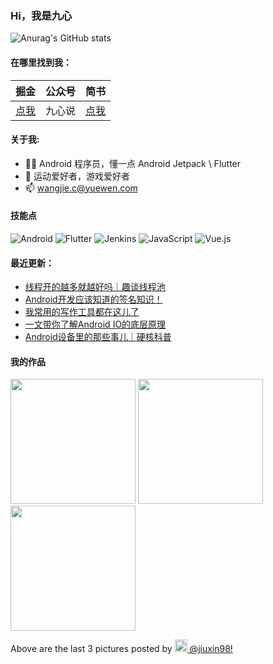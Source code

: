 ### Hi，我是九心

![Anurag's GitHub stats](https://github-readme-stats.vercel.app/api?username=mCyp&bg_color=30,C2FFD8,465EFB&title_color=fff&text_color=fff)

#### 在哪里找到我：

|                            掘金                            | 公众号 |                      简书                      |
| :--------------------------------------------------------: | :----: | :--------------------------------------------: |
| [点我](https://juejin.im/user/3526889033444855/activities) | 九心说 | [点我](https://www.jianshu.com/u/683403c18f98) |

#### 关于我:

- 🙋🏻 Android 程序员，懂一点 Android Jetpack \ Flutter
- 🏀 运动爱好者，游戏爱好者
- 📫 wangjie.c@yuewen.com

#### 技能点

![Android](https://img.shields.io/badge/Android-%2335495e.svg?style=for-the-badge&logo=Android&logoColor=%FF35D06D)
![Flutter](https://img.shields.io/badge/Flutter-%23323330.svg?style=for-the-badge&logo=Flutter&logoColor=%FF0F7BE4)
![Jenkins](https://img.shields.io/badge/Jenkins-%2335495e.svg?style=for-the-badge&logo=jenkins&logoColor=%FFC62327)
![JavaScript](https://img.shields.io/badge/javascript-%23323330.svg?style=for-the-badge&logo=javascript&logoColor=%23F7DF1E)
![Vue.js](https://img.shields.io/badge/vuejs-%2335495e.svg?style=for-the-badge&logo=vuedotjs&logoColor=%234FC08D)

#### 最近更新：

<!-- BLOG-POST-LIST:START -->
- [线程开的越多就越好吗｜趣谈线程池](https://juejin.cn/post/7118911405759627272)
- [Android开发应该知道的签名知识！](https://juejin.cn/post/7111116047960244254)
- [我常用的写作工具都在这儿了](https://juejin.cn/post/7080028736448135205)
- [一文带你了解Android IO的底层原理](https://juejin.cn/post/7077724308574830605)
- [Android设备里的那些事儿｜硬核科普](https://juejin.cn/post/7072613093502615588)
<!-- BLOG-POST-LIST:END -->

#### 我的作品
<p><img width="200" src="https:&#x2F;&#x2F;cdn1.picuki.com&#x2F;hosted-by-instagram&#x2F;q&#x3D;0exhNuNYnjBcaS3SYdxKjf8fx+9wWgxSZ60STLepjSVmIR1vLHOapZA0mpCj4yRwKwVlASuRYz1p5IgoUFVSDj17NUDcTrKLRD1c76SaVujN0Tdm9JZinbc3KnIWbHKr%7C%7C8UvXAmYdTUdHOlPHL%7C%7Clo79UvOa0LGFq8zCXW%7C%7CdEnGZK55f0Z7F9mt9wuuS4jkja45BsNz5F%7C%7CH8kKl1lu8TA+3dbEvf0PMd6trV2QaUNh4kG5OKopCu7Lm4rbzMvR2fZhYXCoOELhn7jSwU78UqKY6oPe20m2USWjUNg9IkqhdiDFotpidM%7C%7Ck4H2bUdBXG9p+kMjxdKyn36dOF+I63xjyWPi9qKWa84jiaDUCb6IXOn4+RnBT7mOFepKeC4gJs3kVw7FccrjCuto0IRKQa4c83vhpSTuMo%7C%7C63yxiDTEX1DaNCsoj.jpeg?1" /> <img width="200" src="https:&#x2F;&#x2F;cdn1.picuki.com&#x2F;hosted-by-instagram&#x2F;q&#x3D;0exhNuNYnjBcaS3SYdxKjf8fx+9wWgxSZ60STLepjSVmIR1vLHOapZA0mpCj4yRwKwVlASuRYz1o7IMpUFVRAz17O0PbSrGBRTtT5qieUunN1zRk8Zdlkrc2KXYfYnau9McuXQmYdTUdHOlPHL%7C%7Clo79UvOa0LGFq8zCXW%7C%7CdEnGZK55f0Z7F9mt9wuuS4jkja45BsNz5F%7C%7CH8kKl1lu8TA+3dbEvf0PMd6trV2QaUNh4kG5OKopCu7Lm4rbzMvR2LZhYXCoOELhn7gTAoiylOPfZBjHm0m2VeitEI19IkqhdiDFotpidM%7C%7Ck4H2bUdBXG9p+kMjxdKyn36dOF+I6w5VymvG45CLXKwojp%7C%7CPIsKvQtX53RaRbbDMALxzRVApNKXfWnnuC9mJLv1e0IRKQa4c83rl01%7C%7CkMo%7C%7C63yxiDTEX1DaNCsoj.jpeg?1" /> <img width="200" src="https:&#x2F;&#x2F;cdn1.picuki.com&#x2F;hosted-by-instagram&#x2F;q&#x3D;0exhNuNYnjBcaS3SYdxKjf8fx+9wWgxSZ60STLepjSVmIR1vLHOapZA0mpCj4yRwKwVlASuRYz1n44IpVFhXAj17PE3WTryLSz5T6auaV+fN1jZu95dllLw0LHQcbHSm8MMpUQmYdTUdHOlPHL%7C%7Clo79UvOa0LGFq8zCXW%7C%7CdEnGZK55f0Z7F9mt9wuuS4jkja45BsNz5F%7C%7CH8kKl1lu8TA+3dbEvf0PMd6trV2QaUNh4kG5OKopCu7Lm4rbzMvR2LZhYXCoOELhn79VxgW+FmhFYM1Am0mzAyfpEEe9IkqhdiDFotpidM%7C%7Ck4H2bUdBXG9p+kMjxdKyn36dOF+I6xtR7kjy%7C%7CbvhIvgBtZvnDqCZdOLw5HLFOKjsQZZ+UGooM6TefFD%7C%7CF%7C%7CKFDe5e0IRKQa4c83vt0iWYMo%7C%7C63yxiDTEX1DaNCsoj.jpeg?1" /></p>
<p>Above are the last 3 pictures posted by <a href="https://www.instagram.com/jiuxin98/" target="_blank"><img src="https://upload.wikimedia.org/wikipedia/commons/thumb/e/e7/Instagram_logo_2016.svg/1024px-Instagram_logo_2016.svg.png" width="20"/> @jiuxin98!</a></p>
